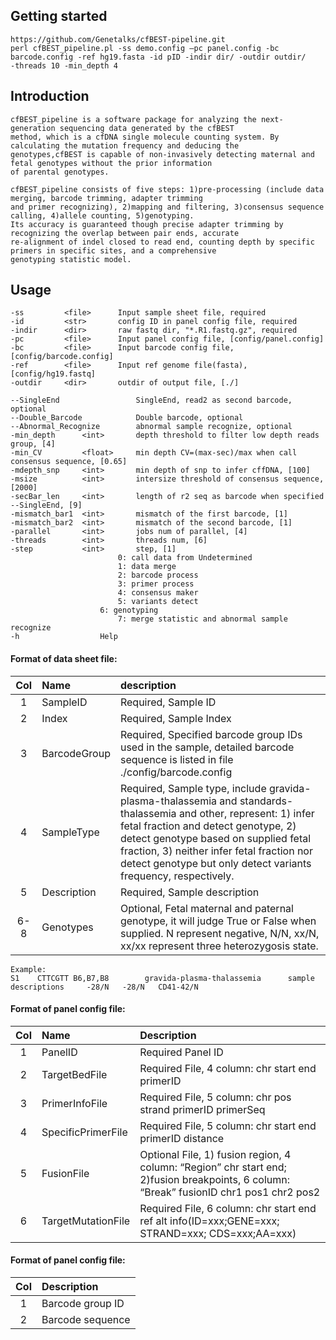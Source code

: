 ## Getting started

	https://github.com/Genetalks/cfBEST-pipeline.git 
	perl cfBEST_pipeline.pl -ss demo.config –pc panel.config -bc barcode.config -ref hg19.fasta -id pID -indir dir/ -outdir outdir/ 	-threads 10 -min_depth 4


## Introduction

	cfBEST_pipeline is a software package for analyzing the next-generation sequencing data generated by the cfBEST 
	method, which is a cfDNA single molecule counting system. By calculating the mutation frequency and deducing the
	genotypes,cfBEST is capable of non-invasively detecting maternal and fetal genotypes without the prior information
	of parental genotypes. 

	cfBEST_pipeline consists of five steps: 1)pre-processing (include data merging, barcode trimming, adapter trimming
	and primer recognizing), 2)mapping and filtering, 3)consensus sequence calling, 4)allele counting, 5)genotyping.
	Its accuracy is guaranteed though precise adapter trimming by recognizing the overlap between pair ends, accurate
	re-alignment of indel closed to read end, counting depth by specific primers in specific sites, and a comprehensive
	genotyping statistic model.


## Usage
	-ss        	<file> 		Input sample sheet file, required
  	-id      	<str>     	config ID in panel config file, required
  	-indir    	<dir>      	raw fastq dir, "*.R1.fastq.gz", required
  	-pc       	<file>    	Input panel config file, [config/panel.config]
  	-bc       	<file>    	Input barcode config file, [config/barcode.config]
	-ref       	<file>    	Input ref genome file(fasta), [config/hg19.fastq]
  	-outdir 	<dir>    	outdir of output file, [./]
	
  	--SingleEnd         		SingleEnd, read2 as second barcode, optional
  	--Double_Barcode    		Double barcode, optional
  	--Abnormal_Recognize   		abnormal sample recognize, optional
 	-min_depth     	<int>    	depth threshold to filter low depth reads group, [4]
 	-min_CV       	<float>  	min depth CV=(max-sec)/max when call consensus sequence, [0.65]
  	-mdepth_snp    	<int>    	min depth of snp to infer cffDNA, [100]
  	-msize         	<int>    	intersize threshold of consensus sequence,[2000]
  	-secBar_len    	<int>    	length of r2 seq as barcode when specified --SingleEnd, [9]
  	-mismatch_bar1 	<int>    	mismatch of the first barcode, [1]
  	-mismatch_bar2 	<int>    	mismatch of the second barcode, [1]
  	-parallel      	<int>     	jobs num of parallel, [4]
  	-threads       	<int>    	threads num, [6]
  	-step          	<int>    	step, [1]
        				  	0: call data from Undetermined
        					1: data merge
        					2: barcode process
        					3: primer process
        					4: consensus maker
        					5: variants detect
						6: genotyping
        					7: merge statistic and abnormal sample recognize
  	-h         			Help

#### Format of data sheet file: 

Col|Name|description
:-:|:---|:---------
1|SampleID|Required, Sample ID
2|Index|Required, Sample Index
3|BarcodeGroup|Required, Specified barcode group IDs used in the sample, detailed barcode sequence is listed in file ./config/barcode.config
4|SampleType|Required, Sample type, include gravida-plasma-thalassemia and standards-thalassemia and other, represent: 1) infer fetal fraction and detect genotype, 2) detect genotype based on supplied fetal fraction, 3) neither infer fetal fraction nor detect genotype but only detect variants frequency, respectively.
5|Description|Required, Sample description
6-8|Genotypes|Optional, Fetal maternal and paternal genotype, it will judge True or False when supplied. N represent negative, N/N, xx/N, xx/xx represent three heterozygosis state.

	Example:
	S1    CTTCGTT B6,B7,B8        gravida-plasma-thalassemia      sample descriptions     -28/N   -28/N   CD41-42/N

#### Format of panel config file:

Col|Name|Description
:-:|:---|:---------
1|PanelID|Required Panel ID
2|TargetBedFile|Required File, 4 column: chr start end primerID
3|PrimerInfoFile|Required File, 5 column: chr pos strand primerID primerSeq
4|SpecificPrimerFile|Required File, 5 column: chr start end primerID distance
5|FusionFile|Optional File, 1) fusion region, 4 column: “Region” chr start end; 2)fusion breakpoints, 6 column: “Break” fusionID chr1 pos1 chr2 pos2
6|TargetMutationFile|Required File, 6 column: chr start end ref alt info(ID=xxx;GENE=xxx; STRAND=xxx; CDS=xxx;AA=xxx)



#### Format of panel config file:

Col	|Description
:-:	|:----------
1	|Barcode group ID
2	|Barcode sequence

